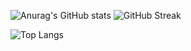 ![Anurag's GitHub stats](https://github-readme-stats.vercel.app/api?username=mijaletaa&show_icons=true&theme=radical)
![GitHub Streak](https://streak-stats.demolab.com?user=mijaletaa&theme=algolia&hide_border=true&border_radius=15.6&date_format=j%20M%5B%20Y%5D) 


  ![Top Langs](https://github-readme-stats.vercel.app/api/top-langs/?username=mijaletaa&layout=compact&theme=algolia&hide_border=true&border_radius=15.6& )
